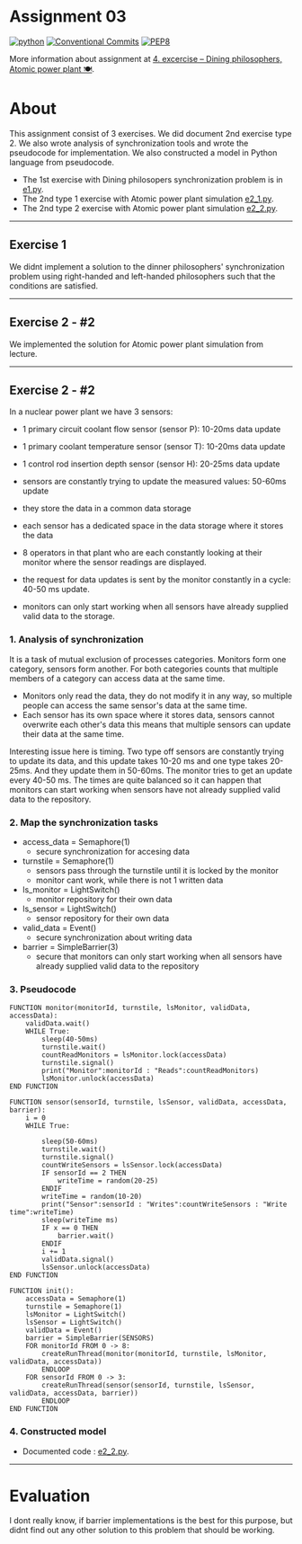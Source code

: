 # Assignment 03

[![python](https://img.shields.io/badge/python%20-3.8.8-green.svg)](https://www.python.org/)
[![Conventional Commits](https://img.shields.io/badge/Conventional%20Commits-1.0.0-green.svg)](https://conventionalcommits.org)
[![PEP8](https://img.shields.io/badge/PEP%208-green.svg)](https://www.python.org/dev/peps/pep-0008/#introduction)

More information about assignment at [4. excercise – Dining philosophers, Atomic power plant 🍽️](https://uim.fei.stuba.sk/i-ppds/4-cvicenie-vecerajuci-filozofi-atomova-elektraren-%f0%9f%8d%bd%ef%b8%8f/).

# About

This assignment consist of 3 exercises.
We did document 2nd exercise type 2. We also wrote analysis of synchronization tools and wrote the pseudocode for implementation. We also constructed a model in Python language from pseudocode.

- The 1st exercise with Dining philosopers synchronization problem is in [e1.py](e1.py).
- The 2nd type 1 exercise with Atomic power plant simulation [e2_1.py](e2_1.py).
- The 2nd type 2 exercise with Atomic power plant simulation [e2_2.py](e2_2.py).

---

## Exercise 1

We didnt implement a solution to the dinner philosophers' synchronization problem using right-handed and left-handed philosophers such that the conditions are satisfied.

---

## Exercise 2 - #2

We implemented the solution for Atomic power plant simulation from lecture.

---

## Exercise 2 - #2

In a nuclear power plant we have 3 sensors:

- 1 primary circuit coolant flow sensor (sensor P): 10-20ms data update
- 1 primary coolant temperature sensor (sensor T): 10-20ms data update
- 1 control rod insertion depth sensor (sensor H): 20-25ms data update
- sensors are constantly trying to update the measured values: 50-60ms update
- they store the data in a common data storage
- each sensor has a dedicated space in the data storage where it stores the data
- 8 operators in that plant who are each constantly looking at their monitor where the sensor readings are displayed.
- the request for data updates is sent by the monitor constantly in a cycle: 40-50 ms update.

- monitors can only start working when all sensors have already supplied valid data to the storage.

### **1. Analysis of synchronization**

It is a task of mutual exclusion of processes categories. Monitors form one category, sensors form another. For both categories counts that multiple members of a category can access data at the same time.

- Monitors only read the data, they do not modify it in any way, so multiple people can access the same sensor's data at the same time.
- Each sensor has its own space where it stores data, sensors cannot overwrite each other's data this means that multiple sensors can update their data at the same time.

Interesting issue here is timing. Two type off sensors are constantly trying to update its data, and this update takes 10-20 ms and one type takes 20-25ms. And they update them in 50-60ms. The monitor tries to get an update every 40-50 ms. The times are quite balanced so it can happen that monitors can start working when sensors have not already supplied valid data to the repository.

### **2. Map the synchronization tasks**

- access_data = Semaphore(1)
  - secure synchronization for accesing data
- turnstile = Semaphore(1)
  - sensors pass through the turnstile until it is locked by the monitor
  - monitor cant work, while there is not 1 written data
- ls_monitor = LightSwitch()
  - monitor repository for their own data
- ls_sensor = LightSwitch()
  - sensor repository for their own data
- valid_data = Event()
  - secure synchronization about writing data
- barrier = SimpleBarrier(3)
  - secure that monitors can only start working when all sensors have already supplied valid data to the repository

### **3. Pseudocode**

    FUNCTION monitor(monitorId, turnstile, lsMonitor, validData, accessData):
        validData.wait()
        WHILE True:
            sleep(40-50ms)
            turnstile.wait()
            countReadMonitors = lsMonitor.lock(accessData)
            turnstile.signal()
            print("Monitor":monitorId : "Reads":countReadMonitors)
            lsMonitor.unlock(accessData)
    END FUNCTION

    FUNCTION sensor(sensorId, turnstile, lsSensor, validData, accessData, barrier):
        i = 0
        WHILE True:

            sleep(50-60ms)
            turnstile.wait()
            turnstile.signal()
            countWriteSensors = lsSensor.lock(accessData)
            IF sensorId == 2 THEN
                writeTime = random(20-25)
            ENDIF
            writeTime = random(10-20)
            print("Sensor":sensorId : "Writes":countWriteSensors : "Write time":writeTime)
            sleep(writeTime ms)
            IF x == 0 THEN
                barrier.wait()
            ENDIF
            i += 1
            validData.signal()
            lsSensor.unlock(accessData)
    END FUNCTION

    FUNCTION init():
        accessData = Semaphore(1)
        turnstile = Semaphore(1)
        lsMonitor = LightSwitch()
        lsSensor = LightSwitch()
        validData = Event()
        barrier = SimpleBarrier(SENSORS)
        FOR monitorId FROM 0 -> 8:
            createRunThread(monitor(monitorId, turnstile, lsMonitor, validData, accessData))
            ENDLOOP
        FOR sensorId FROM 0 -> 3:
            createRunThread(sensor(sensorId, turnstile, lsSensor, validData, accessData, barrier))
            ENDLOOP
    END FUNCTION

### **4. Constructed model**

- Documented code : [e2_2.py](e2_2.py).

---

# Evaluation

I dont really know, if barrier implementations is the best for this purpose, but didnt find out any other solution to this problem that should be working.

